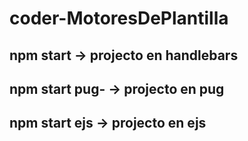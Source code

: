# coder-MotoresDePlantilla

## npm start       -> projecto en handlebars
## npm start pug-  -> projecto en pug
## npm start ejs   -> projecto en ejs